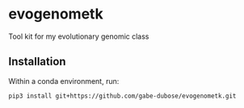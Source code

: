 # evogenometk
Tool kit for my evolutionary genomic class

## Installation
Within a conda environment, run:

```pip3 install git+https://github.com/gabe-dubose/evogenometk.git```
